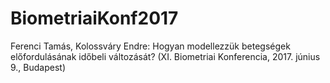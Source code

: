 # BiometriaiKonf2017
Ferenci Tamás, Kolossváry Endre: Hogyan modellezzük betegségek előfordulásának időbeli változását? (XI. Biometriai Konferencia, 2017. június 9., Budapest)
